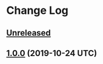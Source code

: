 # Change Log

## [Unreleased]

[Unreleased]: https://github.com/sounisi5011/metalsmith-dart-sass/compare/v1.0.0...HEAD

## [1.0.0] (2019-10-24 UTC)

[1.0.0]: https://github.com/sounisi5011/metalsmith-dart-sass/compare/v0.0.0...v1.0.0
